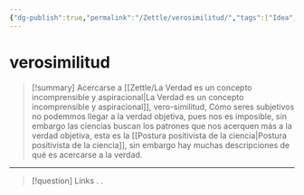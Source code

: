 ```yaml
---
{"dg-publish":true,"permalink":"/Zettle/verosimilitud/","tags":["Idea",""],"created":"2023-08-31T17:42:37.542-05:00","updated":"2023-09-08T20:07:15.576-05:00"}
---
```



#  verosimilitud

> [!summary] 
> Acercarse a [[Zettle/La Verdad es un concepto incomprensible y aspiracional\|La Verdad es un concepto incomprensible y aspiracional]], vero-similitud, Cómo seres subjetivos no podemmos llegar a la verdad objetiva, pues nos es imposible, sin embargo las ciencias buscan los patrones que nos acerquen más a la verdad objetiva, esta es la [[Postura positivista de la ciencia\|Postura positivista de la ciencia]], sin embargo hay muchas descripciones de qué es acercarse a la verdad.

- - - 
> [!question] Links
> .
> .


